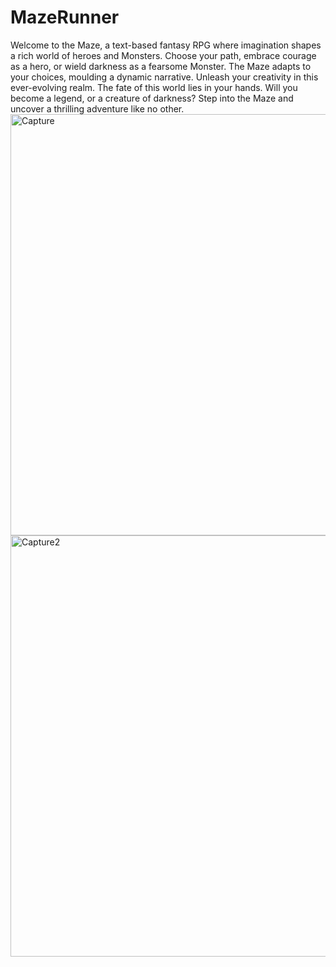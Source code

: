 # MazeRunner
Welcome to the Maze, a text-based fantasy RPG where imagination shapes a rich world of heroes and Monsters. Choose your path, embrace courage as a hero, or wield darkness as a fearsome Monster. The Maze adapts to your choices, moulding a dynamic narrative. Unleash your creativity in this ever-evolving realm. The fate of this world lies in your hands. Will you become a legend, or a creature of darkness? Step into the Maze and uncover a thrilling adventure like no other.
<img width="674" alt="Capture" src="img/Title Screen">
<img width="674" alt="Capture2" src="img/Exporing">


